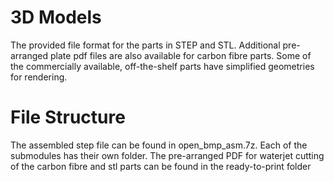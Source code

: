 # 3D Models

The provided file format for the parts in STEP and STL.
Additional pre-arranged plate pdf files are also available for carbon fibre parts.
Some of the commercially available, off-the-shelf parts have simplified geometries for rendering.

# File Structure

The assembled step file can be found in open_bmp_asm.7z.
Each of the submodules has their own folder.
The pre-arranged PDF for waterjet cutting of the carbon fibre and stl parts can be found in the ready-to-print folder
